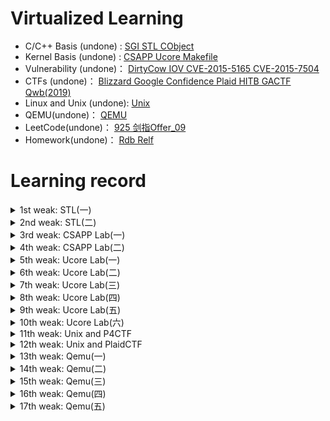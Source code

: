 # Virtualized Learning

- C/C++ Basis (undone) :       [SGI STL CObject](C++/)
- Kernel Basis (undone) :      [CSAPP Ucore Makefile](Kernel/)
- Vulnerability (undone)：    [DirtyCow IOV CVE-2015-5165 CVE-2015-7504](Vulnerability/)
- CTFs (undone)：                  [Blizzard Google Confidence Plaid HITB GACTF Qwb(2019)](CTFs/)
- Linux and Unix (undone):   [Unix](Unix/)
- QEMU(undone)：                [QEMU](QEMU/)
- LeetCode(undone)：          [925 剑指Offer_09](LeetCode/)
- Homework(undone)：        [Rdb Relf](Homework/)

# Learning record

<details>
<summary>1st weak: STL(一)</summary>

- 弄完STL vector
- 补C++
- 南大计算机基础

</details>

<details>
<summary>2nd weak: STL(二)</summary>

- 弄完STL list tree
- csapp 看到 2.3.2

</details>

<details>
<summary>3rd weak: CSAPP Lab(一)</summary>

- Data Lab
- Bomb Lab
- Attack Lab
- Cache Lab

</details>

<details>
<summary>4th weak: CSAPP Lab(二)</summary>

- Malloc Lab
- Shell Lab

</details>

<details>
<summary>5th weak: Ucore Lab(一)</summary>
- 看完csapp
- Ucore Lab1

</details>

<details>
<summary>6th weak: Ucore Lab(二)</summary>

- Ucore Lab2-6
- Ucore 扩展做到 Lab1

</details>

<details>
<summary>7th weak: Ucore Lab(三)</summary>

- Ucore Lab7
- Ucore 扩展做到 Lab5

</details>

<details>
<summary>8th weak: Ucore Lab(四)</summary>

- Ucore Lab8
- Ucore 扩展做到 Lab7
- 整理6个关于整数/浮点数的CVE漏洞

</details>

<details>
<summary>9th weak: Ucore Lab(五)</summary>

- Ucore Lab 8 扩展
- 复现DirtyCow
- Makefile
- Google CTF sprint

</details>

<details>
<summary>10th weak: Ucore Lab(六)</summary>

- Ucore Lab 8 扩展
- 复现DirtyCow
- Makefile
- Google CTF sprint

</details>

<details>
<summary>11th weak: Unix and P4CTF</summary>

- P4CTF KVM
- Unix 第一章

</details>

<details>
<summary>12th weak: Unix and PlaidCTF</summary>

- PlaidCTF sandybox
- Unix 第四章

</details>

<details>
<summary>13th weak: Qemu(一)</summary>

- Blizzard CTF
- Qemu 2.3
- ELF解析器

</details>

<details>
<summary>14th weak: Qemu(二)</summary>

- Rdb调试器
- Qemu 2.5

</details>

<details>
<summary>15th weak: Qemu(三)</summary>

- Qemu 3
- HITB CTF
- C语言实现面向对象
- 搭建漏洞复现环境

</details>

<details>
<summary>16th weak: Qemu(四)</summary>

- day1: 搭建漏洞复现环境
- day2: 搭建漏洞复现环境
- day3: 复现CVE-2015-5156 写完 poc 和 exp
- day4: 复现CVE-2015-7504 分析完漏洞成因和执行流程
- day5: 复现CVE-2015-7504 写完 poc 由于涉及一个crc校验所以exp没有写出来
- day6: GACTF babyqemu
- day7: N1CTF Kemu 尝试做了一下  没做出来

</details>

<details>
<summary>17th weak: Qemu(五)</summary>


- day1: N1CTF Kemu 没做完
- day2: 2019 Qwb Qwct
- day3: 看c++ prime 刷了两道LeetCode的简单题
- day4: Pwnable.tw两道题
- day5: N1CTF Kemu 收尾
- day6: Qemu/KVM 那本书 + 读/抄源码
- day7: Qemu/KVM 那本书 + 读/抄源码

